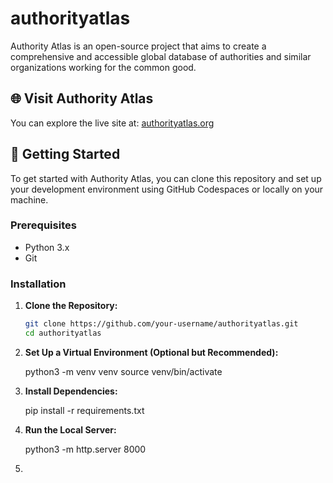 # authorityatlas
Authority Atlas is an open-source project that aims to create a comprehensive and accessible global database of authorities and similar organizations working for the common good.

## 🌐 Visit Authority Atlas

You can explore the live site at: [authorityatlas.org](https://authorityatlas.org)

## 🚀 Getting Started

To get started with Authority Atlas, you can clone this repository and set up your development environment using GitHub Codespaces or locally on your machine.

### Prerequisites

- Python 3.x
- Git

### Installation

1. **Clone the Repository:**

   ```bash
   git clone https://github.com/your-username/authorityatlas.git
   cd authorityatlas

2. **Set Up a Virtual Environment (Optional but Recommended):**

   python3 -m venv venv
   source venv/bin/activate

3. **Install Dependencies:**

   pip install -r requirements.txt

4. **Run the Local Server:**

   python3 -m http.server 8000

5. 
